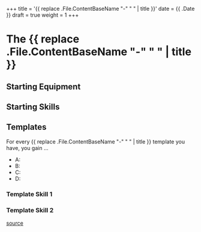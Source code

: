 +++
title = '{{ replace .File.ContentBaseName "-" " " | title }}'
date = {{ .Date }}
draft = true
weight = 1
+++
# The {{ replace .File.ContentBaseName "-" " " | title }}

## Starting Equipment

## Starting Skills

## Templates
For every {{ replace .File.ContentBaseName "-" " " | title }} template you have, you gain ...

- A: 
- B: 
- C: 
- D: 

### Template Skill 1

### Template Skill 2

[source](https://www.google.com)
